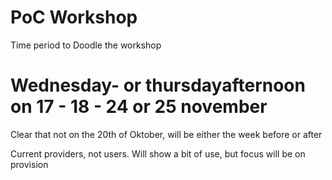 # PoC Workshop

Time period to Doodle the workshop
# Wednesday- or thursdayafternoon on  17 - 18 - 24 or 25 november


Clear that not on the 20th of Oktober, will be either the week before or after

Current providers, not users. Will show a bit of use, but focus will be on provision
